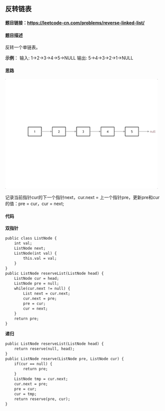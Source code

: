 ## 反转链表

#### 题目链接：https://leetcode-cn.com/problems/reverse-linked-list/

#### 题目描述

反转一个单链表。

**示例**： 输入: 1->2->3->4->5->NULL 输出: 5->4->3->2->1->NULL

#### 思路

<img src="../../../images/image-1702e676966.gif" alt="image-1702e676966" style="zoom:80%;" />

记录当前指针cur的下一个指针next，cur.next = 上一个指针pre，更新pre和cur的值：pre = cur，cur = next;

#### 代码

**双指针**

```
public class ListNode {
	int val;
	ListNode next;
	ListNode(int val) {
		this.val = val;
	}
}
public ListNode reserveList(ListNode head) {
	ListNode cur = head;
	ListNode pre = null;
	while(cur.next != null) {
		List next = cur.next;
		cur.next = pre;
		pre = cur;
        cur = next;
	}
	return pre;
}
```

**递归**

```
public ListNode reserveList(ListNode head) {
	return reserve(null, head);
}
public ListNode reserve(ListNode pre, ListNode cur) {
	if(cur == null) {
		return pre;
	}
	ListNode tmp = cur.next;
	cur.next = pre;
	pre = cur;
	cur = tmp;
	return reserve(pre, cur);
}
```

